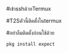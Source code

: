 #เข้าsshด้วยTermux

#T2Sตัวนี้ติดตั้งในtermux

#อย่าลืมติดตั้งก่อนใช้ด้วย

``` pkg install expect ```
